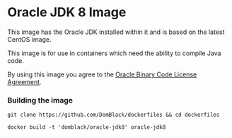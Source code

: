 # Oracle JDK 8 Image

This image has the Oracle JDK installed within it and is based on the latest CentOS image.

This image is for use in containers which need the ability to compile Java code.

By using this image you agree to the [Oracle Binary Code License Agreement](http://www.oracle.com/technetwork/java/javase/terms/license/index.html).

### Building the image

```
git clone https://github.com/DomBlack/dockerfiles && cd dockerfiles

docker build -t 'domblack/oracle-jdk8' oracle-jdk8
```
